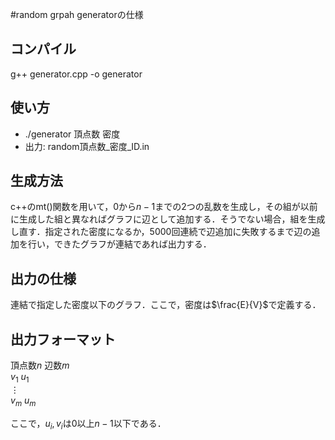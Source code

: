 #random grpah generatorの仕様

## コンパイル
g++ generator.cpp -o generator

## 使い方

- ./generator 頂点数 密度
- 出力: random頂点数_密度_ID.in

## 生成方法
 c++のmt()関数を用いて，$0$から$n - 1$までの$2$つの乱数を生成し，その組が以前に生成した組と異なればグラフに辺として追加する．そうでない場合，組を生成し直す．指定された密度になるか，$5000$回連続で辺追加に失敗するまで辺の追加を行い，できたグラフが連結であれば出力する． 

## 出力の仕様
連結で指定した密度以下のグラフ．ここで，密度は$\frac{E}{V}$で定義する．	
## 出力フォーマット
頂点数$n$ 辺数$m$  
$v_1$ $u_1$  
$\vdots$  
$v_m$ $u_m$  

ここで，$u_i, v_i$は$0$以上$n - 1$以下である．